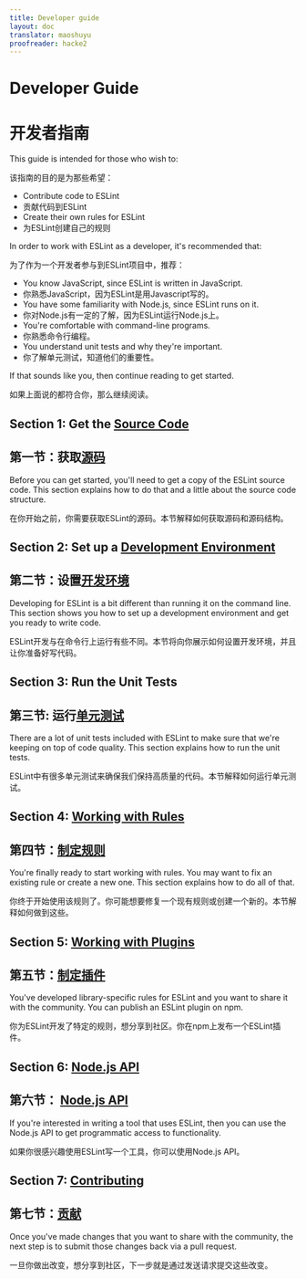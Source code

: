 ```yaml
---
title: Developer guide
layout: doc
translator: maoshuyu
proofreader: hacke2
---
```


# Developer Guide

# 开发者指南

This guide is intended for those who wish to:

该指南的目的是为那些希望：

* Contribute code to ESLint
* 贡献代码到ESLint
* Create their own rules for ESLint
* 为ESLint创建自己的规则

In order to work with ESLint as a developer, it's recommended that:

为了作为一个开发者参与到ESLint项目中，推荐：

* You know JavaScript, since ESLint is written in JavaScript.
* 你熟悉JavaScript，因为ESLint是用Javascript写的。
* You have some familiarity with Node.js, since ESLint runs on it.
* 你对Node.js有一定的了解，因为ESLint运行Node.js上。
* You're comfortable with command-line programs.
* 你熟悉命令行编程。
* You understand unit tests and why they're important.
* 你了解单元测试，知道他们的重要性。

If that sounds like you, then continue reading to get started.

如果上面说的都符合你，那么继续阅读。

## Section 1: Get the [Source Code](source-code.html)

## 第一节：获取[源码](source-code.html)

Before you can get started, you'll need to get a copy of the ESLint source code. This section explains how to do that and a little about the source code structure.

在你开始之前，你需要获取ESLint的源码。本节解释如何获取源码和源码结构。

## Section 2: Set up a [Development Environment](development-environment.html)

## 第二节：设置[开发环境](development-environment.html)

Developing for ESLint is a bit different than running it on the command line. This section shows you how to set up a development environment and get you ready to write code.

ESLint开发与在命令行上运行有些不同。本节将向你展示如何设置开发环境，并且让你准备好写代码。

## Section 3: Run the Unit Tests

## 第三节: 运行[单元测试](unit-tests.html)

There are a lot of unit tests included with ESLint to make sure that we're keeping on top of code quality. This section explains how to run the unit tests.

ESLint中有很多单元测试来确保我们保持高质量的代码。本节解释如何运行单元测试。

## Section 4: [Working with Rules](working-with-rules.html)

## 第四节：[制定规则](working-with-rules.html)

You're finally ready to start working with rules. You may want to fix an existing rule or create a new one. This section explains how to do all of that.

你终于开始使用该规则了。你可能想要修复一个现有规则或创建一个新的。本节解释如何做到这些。

## Section 5: [Working with Plugins](working-with-plugins.html)

## 第五节：[制定插件](working-with-plugins.html)

You've developed library-specific rules for ESLint and you want to share it with the community. You can publish an ESLint plugin on npm.

你为ESLint开发了特定的规则，想分享到社区。你在npm上发布一个ESLint插件。

## Section 6: [Node.js API](nodejs-api.html)

## 第六节： [Node.js API](nodejs-api.html)

If you're interested in writing a tool that uses ESLint, then you can use the Node.js API to get programmatic access to functionality.

如果你很感兴趣使用ESLint写一个工具，你可以使用Node.js API。

## Section 7: [Contributing](contributing/)

## 第七节：[贡献](contributing/)

Once you've made changes that you want to share with the community, the next step is to submit those changes back via a pull request.

一旦你做出改变，想分享到社区，下一步就是通过发送请求提交这些改变。
 
